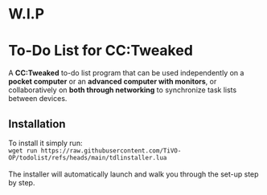 # W.I.P
# To-Do List for CC:Tweaked
A **CC:Tweaked** to-do list program that can be used independently on a **pocket computer** or an **advanced computer with monitors**, or collaboratively on **both through networking** to synchronize task lists between devices.
## Installation
To install it simply run:<br>```wget run https://raw.githubusercontent.com/TiVO-OP/todolist/refs/heads/main/tdlinstaller.lua```
<br><br>The installer will automatically launch and walk you through the set-up step by step.
